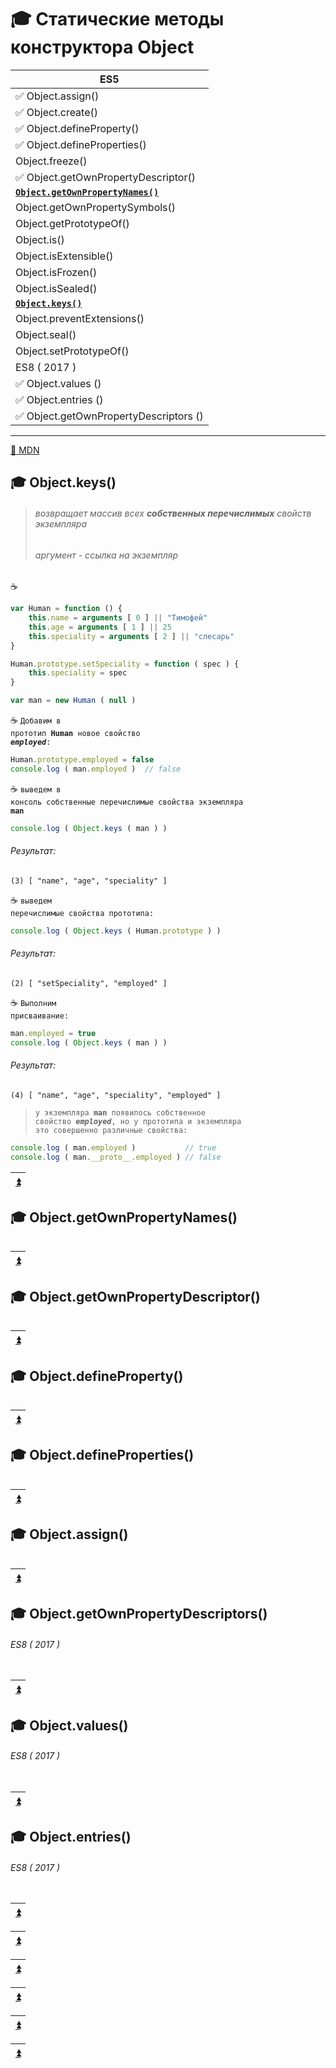 <a name="top"></a>
# :mortar_board: Статические методы конструктора  Object

| ES5 |
|-|
| ✅ Object.assign() | 
| ✅ Object.create()
| ✅ Object.defineProperty() |
| ✅ Object.defineProperties() |
| Object.freeze() |
| ✅ Object.getOwnPropertyDescriptor() |
| [**`Object.getOwnPropertyNames()`**](#objectgetownpropertynames-) |
| Object.getOwnPropertySymbols() |
| Object.getPrototypeOf() |
| Object.is() |
| Object.isExtensible() |
| Object.isFrozen() |
| Object.isSealed() |
| [**`Object.keys()`**](#objectkeys) |
| Object.preventExtensions() |
| Object.seal() |
| Object.setPrototypeOf() |
| ES8 ( 2017 ) |
| ✅ Object.values () |
| ✅ Object.entries () |
| ✅ Object.getOwnPropertyDescriptors () |
***
[:link: MDN](https://developer.mozilla.org/en-US/docs/Web/JavaScript/Reference/Global_Objects/Object)

## :mortar_board: Object.keys()
> ###### возвращает массив всех **_собственных перечислимых_** свойств экземпляра
> ###### аргумент - ссылка на экземпляр
:coffee:
```javascript
var Human = function () {
    this.name = arguments [ 0 ] || "Тимофей"
    this.age = arguments [ 1 ] || 25
    this.speciality = arguments [ 2 ] || "слесарь"
}

Human.prototype.setSpeciality = function ( spec ) {
    this.speciality = spec
}

var man = new Human ( null )
```
:coffee: <code>Добавим в прототип **Human** новое свойство **_employed_**:</code>
```javascript
Human.prototype.employed = false
console.log ( man.employed )  // false
```    
:coffee: <code>выведем в консоль собственные перечислимые свойства экземпляра  **man**</code>
```javascript
console.log ( Object.keys ( man ) )
```
###### Результат:
```console
(3) [ "name", "age", "speciality" ]
```
:coffee: <code>выведем перечислимые свойства прототипа:</code>
```javascript
console.log ( Object.keys ( Human.prototype ) )
```
###### Результат:
```console
(2) [ "setSpeciality", "employed" ]
```
:coffee: <code>Выполним присваивание:</code>
```javascript
man.employed = true
console.log ( Object.keys ( man ) )
```
###### Результат:
```console
(4) [ "name", "age", "speciality", "employed" ]
```
> <code>у экземпляра **man** появилось собственное свойство  **_employed_**, но у прототипа и экземпляра это совершенно различные свойства:</code>
```javascript
console.log ( man.employed )           // true
console.log ( man.__proto__.employed ) // false
```

| [:arrow_double_up:](#top) |
|-|

## :mortar_board: Object.getOwnPropertyNames()
```javascript
```

| [:arrow_double_up:](#top) |
|-|

## :mortar_board: Object.getOwnPropertyDescriptor()
```javascript
```

| [:arrow_double_up:](#top) |
|-|

## :mortar_board: Object.defineProperty()
```javascript
```

| [:arrow_double_up:](#top) |
|-|

## :mortar_board: Object.defineProperties()
```javascript
```

| [:arrow_double_up:](#top) |
|-|

## :mortar_board: Object.assign()
```javascript
```

| [:arrow_double_up:](#top) |
|-|

## :mortar_board: Object.getOwnPropertyDescriptors()
###### ES8 ( 2017 )
```javascript
```

| [:arrow_double_up:](#top) |
|-|

## :mortar_board: Object.values()
###### ES8 ( 2017 )
```javascript
```

| [:arrow_double_up:](#top) |
|-|

## :mortar_board: Object.entries()
###### ES8 ( 2017 )
```javascript
```

| [:arrow_double_up:](#top) |
|-|



| [:arrow_double_up:](#top) |
|-|



| [:arrow_double_up:](#top) |
|-|



| [:arrow_double_up:](#top) |
|-|



| [:arrow_double_up:](#top) |
|-|



| [:arrow_double_up:](#top) |
|-|